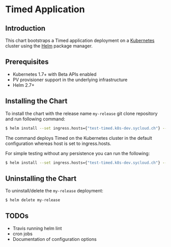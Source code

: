 # Timed Application

## Introduction

This chart bootstraps a Timed application deployment on a [Kubernetes](https://kubernetes.io) cluster using the [Helm](https://helm.sh) package manager.

## Prerequisites

- Kubernetes 1.7+ with Beta APIs enabled
- PV provisioner support in the underlying infrastructure
- Helm 2.7+

## Installing the Chart

To install the chart with the release name `my-release` git clone repository and run
following command:

```bash
$ helm install --set ingress.hosts={"test-timed.k8s-dev.sycloud.ch"} --name my-release .
```

The command deploys Timed on the Kubernetes cluster in the default configuration whereas host is set to ingress.hosts.

For simple testing without any persistence you can run the following:

```bash
$ helm install --set ingress.hosts={"test-timed.k8s-dev.sycloud.ch"} --set postgresql.persistence.enabled=false --name test-release .
```

## Uninstalling the Chart

To uninstall/delete the `my-release` deployment:

```bash
$ helm delete my-release
```

## TODOs

* Travis running helm lint
* cron jobs
* Documentation of configuration options
